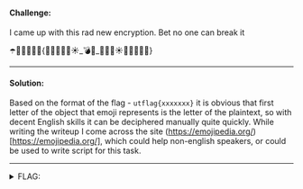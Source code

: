 #### Challenge:

I came up with this rad new encryption. Bet no one can break it

☂️🦃🔥🦁🍎🎸{🐘🥭🧅🤹🧊☀️_💣🐘_🌋🐘🌈☀️🍎🦃🧊🦁🐘}

---

#### Solution:

Based on the format of the flag - `utflag{xxxxxxx}` it is obvious that first letter of the object that emoji represents is the letter of the plaintext, so with decent English skills it can be deciphered manually quite quickly. While writing the writeup I come across the site (https://emojipedia.org/)[https://emojipedia.org/], which could help non-english speakers, or could be used to write script for this task.

---

<details><summary>FLAG:</summary>

```text
utflag{emojis_be_versatile}
```

</details>
<br/>
